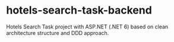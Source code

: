 # hotels-search-task-backend
Hotels Search Task project with ASP.NET (.NET 6) based on clean architecture structure and DDD approach.
